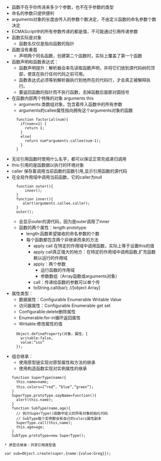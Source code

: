 * 函数不在乎你传进来多少个参数，也不在乎参数的类型
* 命名的参数只提供便利
* arguments对象的长度由传入的参数个数决定，不由定义函数的命名参数个数决定
* ECMAScript中的所有参数传递的都是值，不可能通过引用传递参数
* 函数实际是对象
  * 函数名仅仅是指向函数的指针
* 函数没有重载
  * 声明两个同名函数，创建第二个函数时，实际上覆盖了第一个函数
* 函数声明和函数表达式：
  * 函数声明提升：解析器会率先读取函数声明，并将它们放到源代码树的顶部，使其在执行任何代码之前可用。
  * 函数表达式必须等到解析器执行到他所在的代码行，才会真正被解释执行。
  * 要返回函数的指针而不执行函数，去掉函数后面那对圆括号
* 在函数内部两个特殊的对象 arguments this
  * arguments:类数组对象，包含着传入函数中的所有参数
  * arguments的callee属性指向拥有这个arguments对象的函数
  ```
    function factorial(num){  
      if(num<=1) {
        return 1;
      }
      else{
        return num*arguments.callee(num-1);
      }
    }
  ```
* 无论引用函数时使用什么名字，都可以保证正常完成递归调用
* this:引用的是函数据以执行的环境对象
* caller 保存着调用当前函数的函数引用,显示引用函数的源代码
* 在全局作用域中调用当前函数，它的caller为null
  ```
    function outer(){
        inner();
    } 
    function inner(){
       alert(arguments.callee.caller);	
    }
    outer();
  ```
  * 会显示outer的源代码，因为是outer调用了inner
  * 函数的两个属性：length prototype
    * length:函数希望接收的命名参数的个数
    * 每个函数都包含两个非继承而来的方法
      * apply  call 在特定的作用域中调用函数，实际上等于设置this的值
      * apply call真正强大的地方：在特定的作用域中调用函数,扩充函数赖以运行的作用域
      * apply：两个参数
        * 运行函数的作用域
        * 参数数组（Array函数或arguments对象）
      * call：传递给函数的参数可以单个传
      * toString.call(bar); //[object Array]
* 属性类型：
  * 数据属性：Configurable Enumerable Writable Value
  * 访问器属性：Configurable Enumerable get set
  * Configurable:delete删除属性
  * Enumerable:for-in循环返回属性
  * Writable:修改属性的值
  ```
    Object.defineProperty(对象，属性，{
      writable:false,
      value:”sss”
    });
  ```
* 组合继承：
  * 使用原型链实现对原型属性和方法的继承
  * 使用构造函数实现对实例属性的继承
  ```
  function SuperType(name){
    this.name=name;
    this.colors=[“red”，“blue”,”green”];
  }
  SuperType.protoType.sayName=function(){
    alert(this.name);
  }
  function SubType(name,age){
    // 执行SuperType()函数中定义的所有对象初始化代码
    // SubType每个实例都会有自己的colors属性副本
    SuperType.call(this,name);
    this.age=age;
  } 
  SubType.protoType=new SuperType();
```
* 原型式继承：共享引用类型值
  ```
    var sub=Object.create(super,{name:{value:Greg}});
  ```
